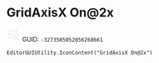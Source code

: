 # GridAxisX On@2x
![](/img/GridAxisX%20On@2x.png)
GUID: `-3273505052056268661`
```
EditorGUIUtility.IconContent("GridAxisX On@2x")
```
